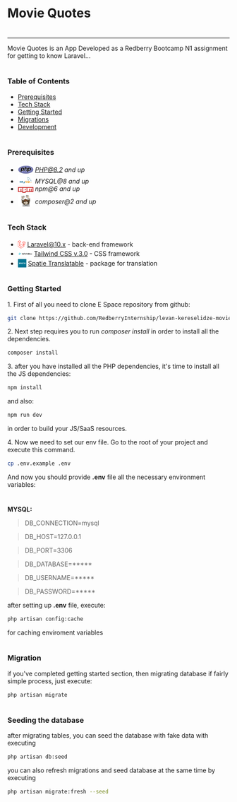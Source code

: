 <div style="display:flex; align-items: center">
  <h1 style="position:relative; top: -6px" >Movie Quotes</h1>
</div>

---

Movie Quotes is an App Developed as a Redberry Bootcamp N1 assignment for getting to know Laravel...

#
### Table of Contents
* [Prerequisites](#prerequisites)
* [Tech Stack](#tech-stack)
* [Getting Started](#getting-started)
* [Migrations](#migration)
* [Development](#development)


#
### Prerequisites

* <img src="readme/assets/php.svg" width="35" style="position: relative; top: 4px" /> *PHP@8.2 and up*
* <img src="readme/assets/mysql.png" width="35" style="position: relative; top: 4px" /> *MYSQL@8 and up*
* <img src="readme/assets/npm.png" width="35" style="position: relative; top: 4px" /> *npm@6 and up*
* <img src="readme/assets/composer.png" width="35" style="position: relative; top: 6px" /> *composer@2 and up*

#
### Tech Stack

* <img src="readme/assets/laravel.png" height="18" style="position: relative; top: 4px" /> [Laravel@10.x](https://laravel.com/docs/10.x) - back-end framework
* <img src="readme/assets/tailwind-css-logo-vector.png" height="18" style="position: relative; top: 4px" /> [Tailwind CSS v.3.0](https://tailwindcss.com/docs/installation) - CSS framework
* <img src="readme/assets/spatie.png" height="19" style="position: relative; top: 4px" /> [Spatie Translatable](https://github.com/spatie/laravel-translatable) - package for translation


#
### Getting Started
1\. First of all you need to clone E Space repository from github:
```sh
git clone https://github.com/RedberryInternship/levan-kereselidze-movie-quotes 
```

2\. Next step requires you to run *composer install* in order to install all the dependencies.
```sh
composer install
```

3\. after you have installed all the PHP dependencies, it's time to install all the JS dependencies:
```sh
npm install
```

and also:
```sh
npm run dev
```
in order to build your JS/SaaS resources.

4\. Now we need to set our env file. Go to the root of your project and execute this command.
```sh
cp .env.example .env
```
And now you should provide **.env** file all the necessary environment variables:

#
**MYSQL:**
>DB_CONNECTION=mysql

>DB_HOST=127.0.0.1

>DB_PORT=3306

>DB_DATABASE=*****

>DB_USERNAME=*****

>DB_PASSWORD=*****

after setting up **.env** file, execute:
```sh
php artisan config:cache
```

for caching enviroment variables

#
### Migration
if you've completed getting started section, then migrating database if fairly simple process, just execute:
```sh
php artisan migrate
```

#
### Seeding the database
after migrating tables, you can seed the database with fake data with executing
```sh
php artisan db:seed
```

you can also refresh migrations and seed database at the same time by executing
```sh
php artisan migrate:fresh --seed
```

